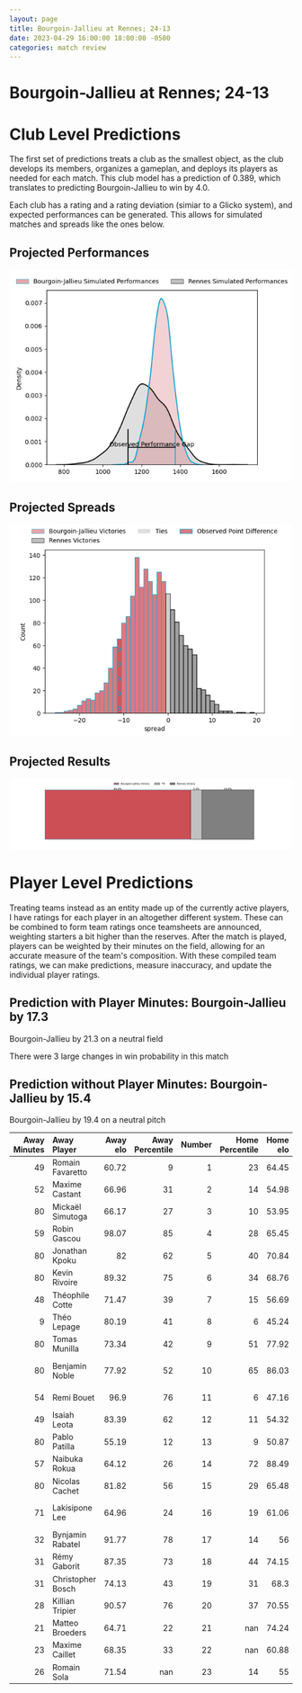 ```yaml
---  
layout: page  
title: Bourgoin-Jallieu at Rennes; 24-13  
date: 2023-04-29 16:00:00 18:00:00 -0500  
categories: match review  
---
```

# Bourgoin-Jallieu at Rennes; 24-13

# Club Level Predictions


The first set of predictions treats a club as the smallest object, as the club develops its members, organizes a gameplan, and deploys its players as needed for each match. This club model has a prediction of 0.389, which translates to predicting Bourgoin-Jallieu to win by 4.0.

Each club has a rating and a rating deviation (simiar to a Glicko system), and expected performances can be generated. This allows for simulated matches and spreads like the ones below.
## Projected Performances


![Projected Performances](plots/performances_2023-04-29-Rennes-Bourgoin-Jallieu.png)
## Projected Spreads


![Projected Spreads](plots/spreads_2023-04-29-Rennes-Bourgoin-Jallieu.png)
## Projected Results


![Projected Results](plots/resultbar_2023-04-29-Rennes-Bourgoin-Jallieu.png)
# Player Level Predictions


Treating teams instead as an entity made up of the currently active players, I have ratings for each player in an altogether different system. These can be combined to form team ratings once teamsheets are announced, weighting starters a bit higher than the reserves. After the match is played, players can be weighted by their minutes on the field, allowing for an accurate measure of the team's composition. With these compiled team ratings, we can make predictions, measure inaccuracy, and update the individual player ratings.
## Prediction with Player Minutes: Bourgoin-Jallieu by 17.3


Bourgoin-Jallieu by 21.3 on a neutral field

There were 3 large changes in win probability in this match
## Prediction without Player Minutes: Bourgoin-Jallieu by 15.4


Bourgoin-Jallieu by 19.4 on a neutral pitch



|   Away Minutes | Away Player       |   Away elo |   Away Percentile |   Number |   Home Percentile |   Home elo | Home Player            |   Home Minutes |
|---------------:|:------------------|-----------:|------------------:|---------:|------------------:|-----------:|:-----------------------|---------------:|
|             49 | Romain Favaretto  |      60.72 |                 9 |        1 |                23 |      64.45 | Carlos Muzzio          |             50 |
|             52 | Maxime Castant    |      66.96 |                31 |        2 |                14 |      54.98 | Alexandre Fau          |             80 |
|             80 | Mickaël Simutoga  |      66.17 |                27 |        3 |                10 |      53.95 | Luvuyo Pupuma          |             68 |
|             59 | Robin Gascou      |      98.07 |                85 |        4 |                28 |      65.45 | Gabriel Quesmel        |             54 |
|             80 | Jonathan Kpoku    |      82    |                62 |        5 |                40 |      70.84 | Alexandre Gueroult     |             80 |
|             80 | Kevin Rivoire     |      89.32 |                75 |        6 |                34 |      68.76 | Vincent Wenger         |             57 |
|             48 | Théophile Cotte   |      71.47 |                39 |        7 |                15 |      56.69 | Pedro Ortega           |             19 |
|              9 | Théo Lepage       |      80.19 |                41 |        8 |                 6 |      45.24 | Gaétan Béraud          |             80 |
|             80 | Tomas Munilla     |      73.34 |                42 |        9 |                51 |      77.92 | Lucas Ollion           |             33 |
|             80 | Benjamin Noble    |      77.92 |                52 |       10 |                65 |      86.03 | Joaquin Diaz Luzzi     |             80 |
|             54 | Remi Bouet        |      96.9  |                76 |       11 |                 6 |      47.16 | Romuald François       |             80 |
|             49 | Isaiah Leota      |      83.39 |                62 |       12 |                11 |      54.32 | Ryan Dubois            |             80 |
|             80 | Pablo Patilla     |      55.19 |                12 |       13 |                 9 |      50.87 | Clément Lepresle       |             80 |
|             57 | Naibuka Rokua     |      64.12 |                26 |       14 |                72 |      88.49 | Alexis François        |             18 |
|             80 | Nicolas Cachet    |      81.82 |                56 |       15 |                29 |      65.48 | Théo Platon            |             69 |
|             71 | Lakisipone Lee    |      64.96 |                24 |       16 |                19 |      61.06 | Gonzalo Lopez Bontempo |             62 |
|             32 | Bynjamin Rabatel  |      91.77 |                78 |       17 |                14 |      56    | Victor Danielli        |             61 |
|             31 | Rémy Gaborit      |      87.35 |                73 |       18 |                44 |      74.15 | Yvan Leroyer           |             47 |
|             31 | Christopher Bosch |      74.13 |                43 |       19 |                31 |      68.3  | Baptiste Le Jallé      |             30 |
|             28 | Killian Tripier   |      90.57 |                76 |       20 |                37 |      70.55 | Clément Fontaine       |             26 |
|             21 | Matteo Broeders   |      64.71 |                22 |       21 |               nan |      74.24 | Ewann Puarai           |             12 |
|             23 | Maxime Caillet    |      68.35 |                33 |       22 |               nan |      60.88 | Jimy Collet            |             11 |
|             26 | Romain Sola       |      71.54 |               nan |       23 |                14 |      55    | Pierre Strippoli       |             23 |

